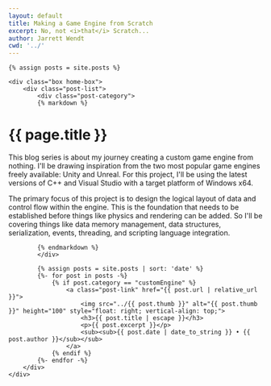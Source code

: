 ```yaml
---
layout: default
title: Making a Game Engine from Scratch
excerpt: No, not <i>that</i> Scratch...
author: Jarrett Wendt
cwd: '../'
---
```


<div class="home">

	{% assign posts = site.posts %}
	
	<div class="box home-box">
		<div class="post-list">
			<div class="post-category">
			{% markdown %}
# {{ page.title }}

This blog series is about my journey creating a custom game engine from nothing. I'll be drawing inspiration from the two most popular game engines freely available: Unity and Unreal. For this project, I'll be using the latest versions of C++ and Visual Studio with a target platform of Windows x64.

The primary focus of this project is to design the logical layout of data and control flow within the engine. This is the foundation that needs to be established before things like physics and rendering can be added. So I'll be covering things like data memory management, data structures, serialization, events, threading, and scripting language integration.

			{% endmarkdown %}
			</div>

			{% assign posts = site.posts | sort: 'date' %}
			{%- for post in posts -%}
				{% if post.category == "customEngine" %}
					<a class="post-link" href="{{ post.url | relative_url }}">
						<img src="../{{ post.thumb }}" alt="{{ post.thumb }}" height="100" style="float: right; vertical-align: top;">
						<h3>{{ post.title | escape }}</h3>
						<p>{{ post.excerpt }}</p>
						<sub><sub>{{ post.date | date_to_string }} • {{ post.author }}</sub></sub>
					</a>
				{% endif %}
			{%- endfor -%}
		</div>
	</div>

</div>
